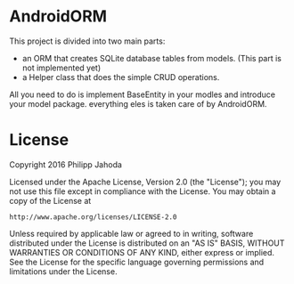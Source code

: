 # AndroidORM

This project is divided into two main parts:
- an ORM that creates SQLite database tables from models. (This part is not implemented yet)
- a Helper class that does the simple CRUD operations.

All you need to do is implement BaseEntity in your modles and introduce your model package. everything eles is taken care of by AndroidORM.

License
=======
Copyright 2016 Philipp Jahoda

Licensed under the Apache License, Version 2.0 (the "License");
you may not use this file except in compliance with the License.
You may obtain a copy of the License at

    http://www.apache.org/licenses/LICENSE-2.0

Unless required by applicable law or agreed to in writing, software
distributed under the License is distributed on an "AS IS" BASIS,
WITHOUT WARRANTIES OR CONDITIONS OF ANY KIND, either express or implied.
See the License for the specific language governing permissions and
limitations under the License.
